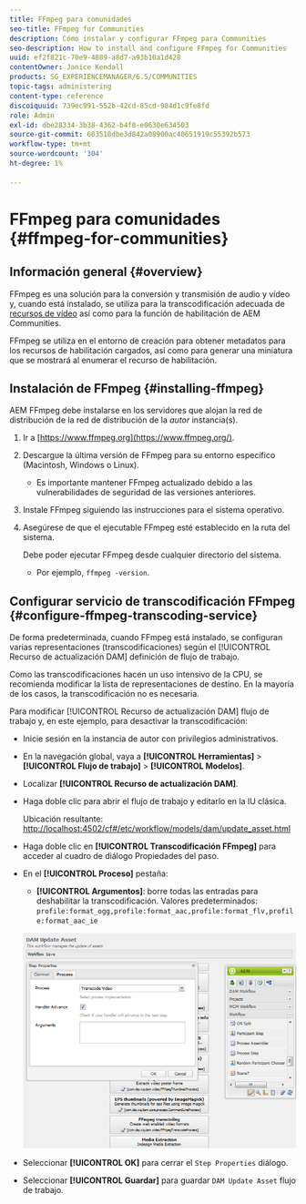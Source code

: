 ```yaml
---
title: FFmpeg para comunidades
seo-title: FFmpeg for Communities
description: Cómo instalar y configurar FFmpeg para Communities
seo-description: How to install and configure FFmpeg for Communities
uuid: ef2f821c-70e9-4889-a8d7-a93b10a1d428
contentOwner: Janice Kendall
products: SG_EXPERIENCEMANAGER/6.5/COMMUNITIES
topic-tags: administering
content-type: reference
discoiquuid: 739ec991-552b-42cd-85cd-984d1c9fe8fd
role: Admin
exl-id: dbe28334-3b38-4362-b4f8-e0630e634503
source-git-commit: 603518dbe3d842a08900ac40651919c55392b573
workflow-type: tm+mt
source-wordcount: '304'
ht-degree: 1%

---
```


# FFmpeg para comunidades {#ffmpeg-for-communities}

## Información general {#overview}

FFmpeg es una solución para la conversión y transmisión de audio y vídeo y, cuando está instalado, se utiliza para la transcodificación adecuada de [recursos de vídeo](../../help/sites-authoring/default-components-foundation.md#video) así como para la función de habilitación de AEM Communities.

FFmpeg se utiliza en el entorno de creación para obtener metadatos para los recursos de habilitación cargados, así como para generar una miniatura que se mostrará al enumerar el recurso de habilitación.

## Instalación de FFmpeg {#installing-ffmpeg}

AEM FFmpeg debe instalarse en los servidores que alojan la red de distribución de la red de distribución de la *autor* instancia(s).

1. Ir a [https://www.ffmpeg.org](https://www.ffmpeg.org/).
1. Descargue la última versión de FFmpeg para su entorno específico (Macintosh, Windows o Linux).

   * Es importante mantener FFmpeg actualizado debido a las vulnerabilidades de seguridad de las versiones anteriores.

1. Instale FFmpeg siguiendo las instrucciones para el sistema operativo.

1. Asegúrese de que el ejecutable FFmpeg esté establecido en la ruta del sistema.

   Debe poder ejecutar FFmpeg desde cualquier directorio del sistema.

   * Por ejemplo, `ffmpeg -version`.

## Configurar servicio de transcodificación FFmpeg {#configure-ffmpeg-transcoding-service}

De forma predeterminada, cuando FFmpeg está instalado, se configuran varias representaciones (transcodificaciones) según el [!UICONTROL Recurso de actualización DAM] definición de flujo de trabajo.

Como las transcodificaciones hacen un uso intensivo de la CPU, se recomienda modificar la lista de representaciones de destino. En la mayoría de los casos, la transcodificación no es necesaria.

Para modificar [!UICONTROL Recurso de actualización DAM] flujo de trabajo y, en este ejemplo, para desactivar la transcodificación:

* Inicie sesión en la instancia de autor con privilegios administrativos.
* En la navegación global, vaya a **[!UICONTROL Herramientas]** > **[!UICONTROL Flujo de trabajo]** > **[!UICONTROL Modelos]**.
* Localizar **[!UICONTROL Recurso de actualización DAM]**.
* Haga doble clic para abrir el flujo de trabajo y editarlo en la IU clásica.

   Ubicación resultante: [http://localhost:4502/cf#/etc/workflow/models/dam/update_asset.html](http://localhost:4502/cf#/etc/workflow/models/dam/update_asset.html)

* Haga doble clic en **[!UICONTROL Transcodificación FFmpeg]** para acceder al cuadro de diálogo Propiedades del paso.
* En el **[!UICONTROL Proceso]** pestaña:

   * **[!UICONTROL Argumentos]**: borre todas las entradas para deshabilitar la transcodificación. Valores predeterminados: `profile:format_ogg,profile:format_aac,profile:format_flv,profile:format_aac_ie`

   ![configure-ffmpeg](assets/configure-ffmpeg.png)

* Seleccionar **[!UICONTROL OK]** para cerrar el `Step Properties` diálogo.

* Seleccionar **[!UICONTROL Guardar]** para guardar `DAM Update Asset` flujo de trabajo.
